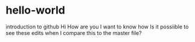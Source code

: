 # hello-world
introduction to github
Hi How are you
I want to know how 
Is it possiible to see these edits when I compare this to the master file?
